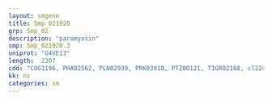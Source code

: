 ```yaml
---
layout: smgene
title: Smp_021920
grp: Smp_02
description: "paramyosin"
smp: Smp_021920.3
uniprot: "G4VE13"
length:  2307
cdd: "COG1196, PHA02562, PLN02939, PRK03918, PTZ00121, TIGR02168, cl22427, pfam01576, pfam12718"
kk: ns
categories: sm
---
```


